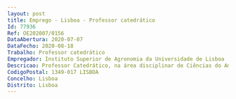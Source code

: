 ```yaml
--- 
layout: post
title: Emprego - Lisboa - Professor catedrático
Id: 77936
Ref: OE202007/0156
DataAbertura: 2020-07-07
DataFecho: 2020-08-18
Trabalho: Professor catedrático
Empregador: Instituto Superior de Agronomia da Universidade de Lisboa
Descricao: Professor Catedrático, na área disciplinar de Ciências do Ambiente e da Terra, do Instituto Superior de Agronomia da Universidade de Lisboa
CodigoPostal: 1349-017 LISBOA
Concelho: Lisboa
Distrito: Lisboa
--- 
```

